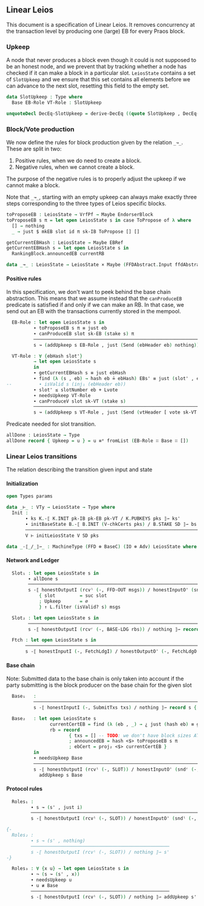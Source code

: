 ## Linear Leios

<!--
```agda
{-# OPTIONS --safe #-}
open import Leios.Prelude hiding (id; _⊗_)
open import Leios.FFD
open import Leios.SpecStructure
open import Leios.Config

open import Tactic.Defaults
open import Tactic.Derive.DecEq

open import CategoricalCrypto hiding (id; _∘_)

module Leios.Linear (⋯ : SpecStructure 1)
  (let open SpecStructure ⋯ renaming (isVoteCertified to isVoteCertified'))
  (params : Params)
  (Lvote Ldiff : ℕ) where
```
-->

This document is a specification of Linear Leios. It removes
concurrency at the transaction level by producing one (large) EB for
every Praos block.

### Upkeep

A node that never produces a block even though it could is not
supposed to be an honest node, and we prevent that by tracking whether
a node has checked if it can make a block in a particular slot.
`LeiosState` contains a set of `SlotUpkeep` and we ensure that this
set contains all elements before we can advance to the next slot,
resetting this field to the empty set.

```agda
data SlotUpkeep : Type where
  Base EB-Role VT-Role : SlotUpkeep

unquoteDecl DecEq-SlotUpkeep = derive-DecEq ((quote SlotUpkeep , DecEq-SlotUpkeep) ∷ [])
```
<!--
```agda
open import Leios.Protocol (⋯) SlotUpkeep ⊥ public

open BaseAbstract B' using (Cert; V-chkCerts; VTy; initSlot)
open FFD hiding (_-⟦_/_⟧⇀_)
open GenFFD
```
```agda
isVoteCertified : LeiosState → EndorserBlock → Type
isVoteCertified s eb = isVoteCertified' (LeiosState.votingState s) (0F , eb)
```
```agda
private variable s s'   : LeiosState
                 ffds'  : FFD.State
                 π      : VrfPf
                 bs'    : B.State
                 ks ks' : K.State
                 msgs   : List (FFDAbstract.Header ffdAbstract ⊎ FFDAbstract.Body ffdAbstract)
                 i      : FFDAbstract.Input ffdAbstract
                 eb     : EndorserBlock
                 ebs    : List EndorserBlock
                 rbs    : List RankingBlock
                 txs    : List Tx
                 V      : VTy
                 SD     : StakeDistr
                 pks    : List PubKey
                 cert   : EBCert
```
-->
### Block/Vote production

We now define the rules for block production given by the relation `_↝_`. These are split in two:

1. Positive rules, when we do need to create a block.
2. Negative rules, when we cannot create a block.

The purpose of the negative rules is to properly adjust the upkeep if
we cannot make a block.

Note that `_↝_`, starting with an empty upkeep can always make exactly
three steps corresponding to the three types of Leios specific blocks.

```agda
toProposeEB : LeiosState → VrfPf → Maybe EndorserBlock
toProposeEB s π = let open LeiosState s in case ToPropose of λ where
  [] → nothing
  _ → just $ mkEB slot id π sk-IB ToPropose [] []

getCurrentEBHash : LeiosState → Maybe EBRef
getCurrentEBHash s = let open LeiosState s in
  RankingBlock.announcedEB currentRB

data _↝_ : LeiosState → LeiosState × Maybe (FFDAbstract.Input ffdAbstract) → Type where
```
#### Positive rules

In this specification, we don't want to peek behind the base chain
abstraction. This means that we assume instead that the `canProduceEB`
predicate is satisfied if and only if we can make an RB. In that case,
we send out an EB with the transactions currently stored in the
mempool.

```agda
  EB-Role : let open LeiosState s in
          ∙ toProposeEB s π ≡ just eb
          ∙ canProduceEB slot sk-EB (stake s) π
          ─────────────────────────────────────────────────────────────────────────
          s ↝ (addUpkeep s EB-Role , just (Send (ebHeader eb) nothing))
```
```agda
  VT-Role : ∀ {ebHash slot'}
          → let open LeiosState s
          in
          ∙ getCurrentEBHash s ≡ just ebHash
          ∙ find (λ (s , eb) → hash eb ≟ ebHash) EBs' ≡ just (slot' , eb)
--          ∙ isValid s (inj₁ (ebHeader eb))
          ∙ slot' ≤ slotNumber eb + Lvote
          ∙ needsUpkeep VT-Role
          ∙ canProduceV slot sk-VT (stake s)
          ─────────────────────────────────────────────────────────────────────────
          s ↝ (addUpkeep s VT-Role , just (Send (vtHeader [ vote sk-VT (hash eb) ]) nothing))
```
Predicate needed for slot transition.
```agda
allDone : LeiosState → Type
allDone record { Upkeep = u } = u ≡ᵉ fromList (EB-Role ∷ Base ∷ [])
```
### Linear Leios transitions
The relation describing the transition given input and state
#### Initialization
```agda
open Types params

data _⊢_ : VTy → LeiosState → Type where
  Init :
       ∙ ks K.-⟦ K.INIT pk-IB pk-EB pk-VT / K.PUBKEYS pks ⟧⇀ ks'
       ∙ initBaseState B.-⟦ B.INIT (V-chkCerts pks) / B.STAKE SD ⟧⇀ bs' -- TODO: replace this line
       ────────────────────────────────────────────────────────────────
       V ⊢ initLeiosState V SD pks
```
```agda
data _-⟦_/_⟧⇀_ : MachineType (FFD ⊗ BaseC) (IO ⊗ Adv) LeiosState where
```
#### Network and Ledger
```agda
  Slot₁ : let open LeiosState s in
        ∙ allDone s
        ────────────────────────────────────────────────────────────────────────────────────
        s -⟦ honestOutputI (rcvˡ (-, FFD-OUT msgs)) / honestInputO' (sndʳ (-, FTCH-LDG)) ⟧⇀ record s
            { slot         = suc slot
            ; Upkeep       = ∅
            } ↑ L.filter (isValid? s) msgs

  Slot₂ : let open LeiosState s in
        ──────────────────────────────────────────────────────────────────────────────
        s -⟦ honestOutputI (rcvʳ (-, BASE-LDG rbs)) / nothing ⟧⇀ record s { RBs = rbs }
```
```agda
  Ftch : let open LeiosState s in
       ─────────────────────────────────────────────────────────────────────────────────────
       s -⟦ honestInputI (-, FetchLdgI) / honestOutputO' (-, FetchLdgO Ledger) ⟧⇀ s
```
#### Base chain

Note: Submitted data to the base chain is only taken into account
      if the party submitting is the block producer on the base chain
      for the given slot
```agda
  Base₁   :
          ──────────────────────────────────────────────────────────────────────────────
          s -⟦ honestInputI (-, SubmitTxs txs) / nothing ⟧⇀ record s { ToPropose = txs }
```
```agda
  Base₂   : let open LeiosState s
                currentCertEB = find (λ (eb , _) → ¿ just (hash eb) ≡ getCurrentEBHash s × slotNumber eb + Lvote + Ldiff ≤ slot ¿) (ebsWithCert fzero)
                rb = record
                       { txs = [] -- TODO: we don't have block sizes ATM, so for the moment we put all transactions here
                       ; announcedEB = hash <$> toProposeEB s π
                       ; ebCert = proj₂ <$> currentCertEB }
          in
          ∙ needsUpkeep Base
          ───────────────────────────────────────────────────────────────────────────────────
          s -⟦ honestOutputI (rcvˡ (-, SLOT)) / honestInputO' (sndʳ (-, SUBMIT rb)) ⟧⇀
            addUpkeep s Base
```
#### Protocol rules
```agda
  Roles₁ :
         ∙ s ↝ (s' , just i)
         ──────────────────────────────────────────────────────────────────────────────
         s -⟦ honestOutputI (rcvˡ (-, SLOT)) / honestInputO' (sndˡ (-, FFD-IN i)) ⟧⇀ s'

{-
  Roles₂ :
         ∙ s ↝ (s' , nothing)
         ───────────────────────────────────────────────────
         s -⟦ honestOutputI (rcvˡ (-, SLOT)) / nothing ⟧⇀ s'
-}

  Roles₃ : ∀ {x u} → let open LeiosState s in
         ∙ ¬ (s ↝ (s' , x))
         ∙ needsUpkeep u
         ∙ u ≢ Base
         ───────────────────────────────────────────────────
         s -⟦ honestOutputI (rcvˡ (-, SLOT)) / nothing ⟧⇀ addUpkeep s' u
```
<!--
```agda
ShortLeios : Machine (FFD ⊗ BaseC) (IO ⊗ Adv)
ShortLeios .Machine.State = LeiosState
ShortLeios .Machine.stepRel = _-⟦_/_⟧⇀_

open import GenPremises

unquoteDecl EB-Role-premises = genPremises EB-Role-premises (quote _↝_.EB-Role)
unquoteDecl VT-Role-premises = genPremises VT-Role-premises (quote _↝_.VT-Role)

unquoteDecl Slot₁-premises = genPremises Slot₁-premises (quote Slot₁)
unquoteDecl Slot₂-premises = genPremises Slot₂-premises (quote Slot₂)
unquoteDecl Base₁-premises = genPremises Base₁-premises (quote Base₁)
unquoteDecl Base₂-premises = genPremises Base₂-premises (quote Base₂)
```
--!>
